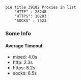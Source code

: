 
```mermaid
pie title 39102 Proxies in list
    "HTTP" : 28248
    "HTTPS": 10283
    "SOCKS" : 7523
```

### Some Info
#### Average Timeout

- mixed: 4.0s
- http: 2.3s
- https: 8.2s
- socks: 6.5s